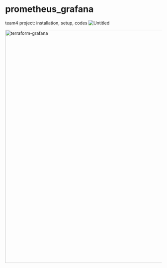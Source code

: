 # prometheus_grafana
team4 project: installation, setup, codes
![Untitled](https://user-images.githubusercontent.com/48735802/81482944-1fd61300-9200-11ea-9e72-4369355fb14b.png)


<img width="750" alt="terraform-grafana" src="https://user-images.githubusercontent.com/48735802/81483562-cc19f880-9204-11ea-8181-b9e775e454cd.png">
